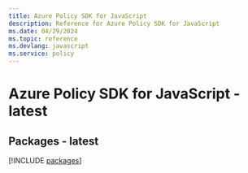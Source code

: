 ```yaml
---
title: Azure Policy SDK for JavaScript
description: Reference for Azure Policy SDK for JavaScript
ms.date: 04/29/2024
ms.topic: reference
ms.devlang: javascript
ms.service: policy
---
```

# Azure Policy SDK for JavaScript - latest
## Packages - latest
[!INCLUDE [packages](policy-index.md)]